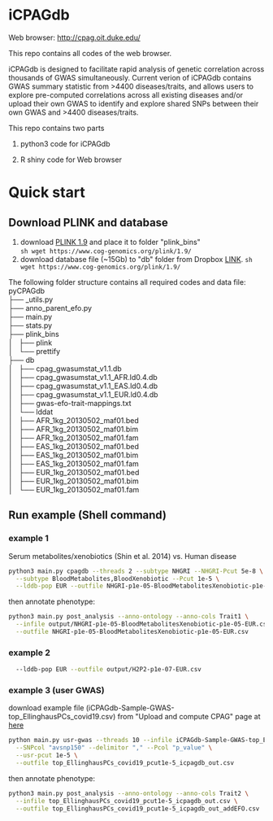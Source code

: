 # iCPAGdb 

Web browser: http://cpag.oit.duke.edu/ 

This repo contains all codes of the web browser.

iCPAGdb is designed to facilitate rapid analysis of genetic correlation across thousands of GWAS simultaneously. Current verion of iCPAGdb contains GWAS summary statistic from >4400 diseases/traits, and allows users to explore pre-computed correlations across all existing diseases and/or upload their own GWAS to identify and explore shared SNPs between their own GWAS and >4400 diseases/traits.

This repo contains two parts
1) python3 code for iCPAGdb

2) R shiny code for Web browser


# Quick start

## Download PLINK and database
1) download [PLINK 1.9](https://www.cog-genomics.org/plink/1.9/) and place it to folder "plink_bins"  <br/>
```sh wget https://www.cog-genomics.org/plink/1.9/ ```
2) download database file (~15Gb) to "db" folder from Dropbox [LINK](https://www.dropbox.com/sh/na23jflxcgk0nib/AAAoOj3gB8k8j_dNH1UBFzeZa?dl=0).
```sh wget https://www.cog-genomics.org/plink/1.9/```

The following folder structure contains all required codes and data file:<br/>
pyCPAGdb <br/>
├── _utils.py <br/>
├── anno_parent_efo.py <br/>
├── main.py <br/>
├── stats.py <br/>
├── plink_bins <br/>
│   ├── plink <br/>
│   └── prettify <br/>
├── db <br/>
│   ├── cpag_gwasumstat_v1.1.db <br/>
│   ├── cpag_gwasumstat_v1.1_AFR.ld0.4.db <br/>
│   ├── cpag_gwasumstat_v1.1_EAS.ld0.4.db <br/>
│   ├── cpag_gwasumstat_v1.1_EUR.ld0.4.db <br/>
│   ├── gwas-efo-trait-mappings.txt <br/>
│   └── lddat <br/>
│       ├── AFR_1kg_20130502_maf01.bed <br/>
│       ├── AFR_1kg_20130502_maf01.bim <br/>
│       ├── AFR_1kg_20130502_maf01.fam <br/>
│       ├── EAS_1kg_20130502_maf01.bed <br/>
│       ├── EAS_1kg_20130502_maf01.bim <br/>
│       ├── EAS_1kg_20130502_maf01.fam <br/>
│       ├── EUR_1kg_20130502_maf01.bed <br/>
│       ├── EUR_1kg_20130502_maf01.bim <br/>
│       └── EUR_1kg_20130502_maf01.fam <br/>

## Run example (Shell command)

### example 1

Serum metabolites/xenobiotics (Shin et al. 2014) vs. Human disease 

```sh
python3 main.py cpagdb --threads 2 --subtype NHGRI --NHGRI-Pcut 5e-8 \
  --subtype BloodMetabolites,BloodXenobiotic --Pcut 1e-5 \
  --lddb-pop EUR --outfile NHGRI-p1e-05-BloodMetabolitesXenobiotic-p1e-05-EUR.csv
```

then annotate phenotype:

```sh 
python3 main.py post_analysis --anno-ontology --anno-cols Trait1 \
  --infile output/NHGRI-p1e-05-BloodMetabolitesXenobiotic-p1e-05-EUR.csv \
  --outfile NHGRI-p1e-05-BloodMetabolitesXenobiotic-p1e-05-EUR.csv
```

### example 2
```sh python3 main.py cpagdb --threads 2 --subtype H2P2 --H2P2-Pcut 1e-7 \
  --lddb-pop EUR --outfile output/H2P2-p1e-07-EUR.csv
```

### example 3 (user GWAS)

download example file (iCPAGdb-Sample-GWAS-top_EllinghausPCs_covid19.csv) from "Upload and compute CPAG" page at [here](http://cpag.oit.duke.edu/)

```sh 
python main.py usr-gwas --threads 10 --infile iCPAGdb-Sample-GWAS-top_EllinghausPCs_covid19.csv \
  --SNPcol "avsnp150" --delimitor "," --Pcol "p_value" \
  --usr-pcut 1e-5 \
  --outfile top_EllinghausPCs_covid19_pcut1e-5_icpagdb_out.csv
  ```

then annotate phenotype:

```sh 
python3 main.py post_analysis --anno-ontology --anno-cols Trait2 \
  --infile top_EllinghausPCs_covid19_pcut1e-5_icpagdb_out.csv \
  --outfile top_EllinghausPCs_covid19_pcut1e-5_icpagdb_out_addEFO.csv
  ```


